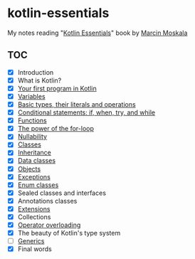 # kotlin-essentials

My notes reading "[Kotlin Essentials][book]" book by [Marcin Moskala][marcin]

## TOC

* [x] Introduction
* [x] What is Kotlin?
* [x] [Your first program in Kotlin](src/main/kotlin/ch03)
* [x] [Variables](src/main/kotlin/ch04)
* [x] [Basic types, their literals and operations](src/main/kotlin/ch05)
* [x] [Conditional statements: if, when, try, and while](src/main/kotlin/ch06)
* [x] [Functions](src/main/kotlin/ch07)
* [x] [The power of the for-loop](src/main/kotlin/ch08)
* [x] [Nullability](src/main/kotlin/ch09)
* [x] [Classes](src/main/kotlin/ch10)
* [x] [Inheritance](src/main/kotlin/ch11)
* [x] [Data classes](src/main/kotlin/ch12)
* [x] [Objects](src/main/kotlin/ch13)
* [x] [Exceptions](src/main/kotlin/ch14)
* [x] [Enum classes](src/main/kotlin/ch15)
* [x] Sealed classes and interfaces
* [x] Annotations classes
* [x] [Extensions](src/main/kotlin/ch18)
* [x] Collections
* [x] [Operator overloading](src/main/kotlin/ch20)
* [x] The beauty of Kotlin's type system
* [ ] [Generics](src/main/kotlin/ch22)
* [x] Final words

[book]: https://www.goodreads.com/book/show/83171300-kotlin-essentials
[marcin]: https://www.linkedin.com/in/marcin-moskala/
